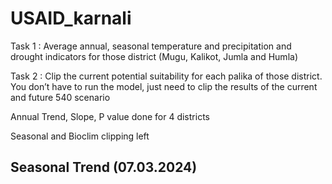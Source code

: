 # USAID_karnali

Task 1 : Average annual, seasonal temperature and precipitation and drought indicators for those district (Mugu, Kalikot, Jumla and Humla)

Task 2 : Clip the current potential suitability for each palika of those district. You don’t have to run the model, just need to clip the results of the current and future 540 scenario

Annual Trend, Slope, P value done for 4 districts

Seasonal and Bioclim clipping left

## Seasonal Trend (07.03.2024)
